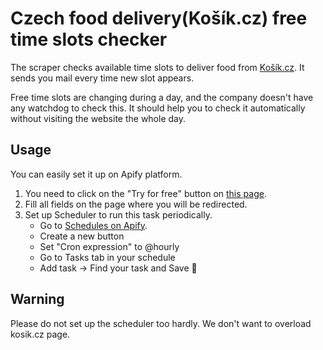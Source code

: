 # Czech food delivery(Košík.cz) free time slots checker

The scraper checks available time slots to deliver food from [Košík.cz](https://kosik.cz).
It sends you mail every time new slot appears.

Free time slots are changing during a day, and the company doesn't have any watchdog to check this.
It should help you to check it automatically without visiting the website the whole day.

## Usage

You can easily set it up on Apify platform.

1. You need to click on the "Try for free" button on [this page](http://apify.com/drobnikj/czech-food-delivery-checker).
2. Fill all fields on the page where you will be redirected.
3. Set up Scheduler to run this task periodically.
    - Go to [Schedules on Apify](https://my.apify.com/schedules).
    - Create a new button
    - Set "Cron expression" to @hourly
    - Go to Tasks tab in your schedule
    - Add task -> Find your task and Save :tada:
    
## Warning

Please do not set up the scheduler too hardly. We don't want to overload kosik.cz page.
